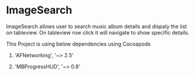 # ImageSearch

ImageSearch allows user to search music album details and dispaly the list on tableview.
On tableview row click it will navigate to show specific details. 


This Project is using below dependencies using Cocoapods

1. 'AFNetworking', '~> 2.5'

2. 'MBProgressHUD', '~> 0.8'


